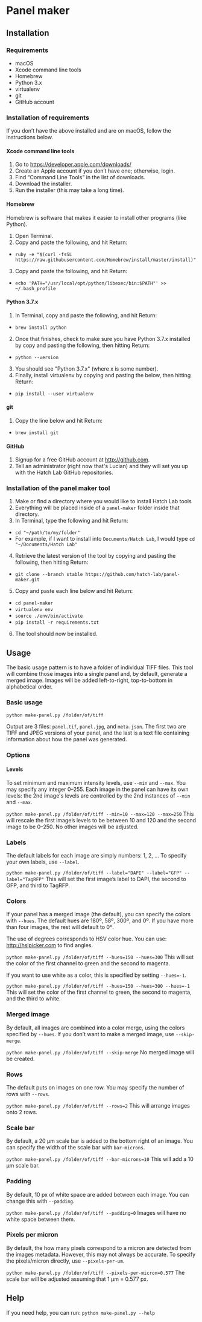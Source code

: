 # Panel maker

## Installation

### Requirements
- macOS
- Xcode command line tools
- Homebrew
- Python 3.x
- virtualenv
- git
- GitHub account

### Installation of requirements
If you don’t have the above installed and are on macOS, follow the instructions below.

#### Xcode command line tools
1. Go to https://developer.apple.com/downloads/
2. Create an Apple account if you don’t have one; otherwise, login.
3. Find “Command Line Tools” in the list of downloads.
4. Download the installer.
5. Run the installer (this may take a long time).

#### Homebrew
Homebrew is software that makes it easier to install other programs (like Python).

1. Open Terminal.
2. Copy and paste the following, and hit Return:
  - `ruby -e "$(curl -fsSL https://raw.githubusercontent.com/Homebrew/install/master/install)"`
3. Copy and paste the following, and hit Return:
  - `echo 'PATH="/usr/local/opt/python/libexec/bin:$PATH"' >> ~/.bash_profile`

#### Python 3.7.x
1. In Terminal, copy and paste the following, and hit Return:
  - `brew install python`
2. Once that finishes, check to make sure you have Python 3.7.x installed by copy and pasting the following, then hitting Return:
  - `python --version`
3. You should see "Python 3.7.x" (where x is some number).
4. Finally, install virtualenv by copying and pasting the below, then hitting Return:
  - `pip install --user virtualenv`

#### git
1. Copy the line below and hit Return:
  - `brew install git`

#### GitHub
1. Signup for a free GitHub account at http://github.com.
2. Tell an administrator (right now that's Lucian) and they will set you up with the Hatch Lab GitHub repositories.

### Installation of the panel maker tool
1. Make or find a directory where you would like to install Hatch Lab tools
2. Everything will be placed inside of a `panel-maker` folder inside that directory.
3. In Terminal, type the following and hit Return:
  - `cd "~/path/to/my/folder"`
  - For example, if I want to install into `Documents/Hatch Lab`, I would type `cd "~/Documents/Hatch Lab"`
4. Retrieve the latest version of the tool by copying and pasting the following, then hitting Return:
  - `git clone --branch stable https://github.com/hatch-lab/panel-maker.git`
5. Copy and paste each line below and hit Return:
  - `cd panel-maker`
  - `virtualenv env`
  - `source ./env/bin/activate`
  - `pip install -r requirements.txt`
6. The tool should now be installed.

## Usage
The basic usage pattern is to have a folder of individual TIFF files. This tool will combine those images into a single panel and, by default, generate a merged image. Images will be added left-to-right, top-to-bottom in alphabetical order.

### Basic usage
`python make-panel.py /folder/of/tiff`

Output are 3 files: `panel.tif`, `panel.jpg`, and `meta.json`. The first two are TIFF and JPEG versions of your panel, and the last is a text file containing information about how the panel was generated.

### Options

#### Levels
To set minimum and maximum intensity levels, use `--min` and `--max`. You may specify any integer 0–255. Each image in the panel can have its own levels: the 2nd image's levels are controlled by the 2nd instances of `--min` and `--max`.

`python make-panel.py /folder/of/tiff --min=10 --max=120 --max=250`
This will rescale the first image’s levels to be between 10 and 120 and the second image to be 0–250. No other images will be adjusted.

### Labels
The default labels for each image are simply numbers: 1, 2, … To specify your own labels, use `--label`. 

`python make-panel.py /folder/of/tiff --label="DAPI" --label="GFP" --label="TagRFP"`
This will set the first image’s label to DAPI, the second to GFP, and third to TagRFP.

### Colors
If your panel has a merged image (the default), you can specify the colors with `--hues`. The default hues are 180º, 58º, 300º, and 0º. If you have more than four images, the rest will default to 0º.

The use of degrees corresponds to HSV color hue. You can use: http://hslpicker.com to find angles.

`python make-panel.py /folder/of/tiff --hues=150 --hues=300`
This will set the color of the first channel to green and the second to magenta.

If you want to use white as a color, this is specified by setting `--hues=-1`.

`python make-panel.py /folder/of/tiff --hues=150 --hues=300 --hues=-1`
This will set the color of the first channel to green, the second to magenta, and the third to white.

### Merged image
By default, all images are combined into a color merge, using the colors specified by `--hues`. If you don’t want to make a merged image, use `--skip-merge`.

`python make-panel.py /folder/of/tiff --skip-merge`
No merged image will be created.

### Rows
The default puts on images on one row. You may specify the number of rows with `--rows`.

`python make-panel.py /folder/of/tiff --rows=2`
This will arrange images onto 2 rows.

### Scale bar
By default, a 20 µm scale bar is added to the bottom right of an image. You can specify the width of the scale bar with `bar-microns`.

`python make-panel.py /folder/of/tiff --bar-microns=10`
This will add a 10 µm scale bar.

### Padding
By default, 10 px of white space are added between each image. You can change this with `--padding`.

`python make-panel.py /folder/of/tiff --padding=0`
Images will have no white space between them.

### Pixels per micron
By default, the how many pixels correspond to a micron are detected from the images metadata. However, this may not always be accurate. To specify the pixels/micron directly, use `--pixels-per-um`.

`python make-panel.py /folder/of/tiff --pixels-per-micron=0.577`
The scale bar will be adjusted assuming that 1 µm = 0.577 px.

## Help
If you need help, you can run:
`python make-panel.py --help`



